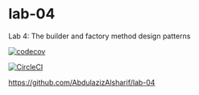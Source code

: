 # lab-04
Lab 4: The builder and factory method design patterns

[![codecov](https://codecov.io/gh/AbdulazizAlsharif/lab-04/branch/main/graph/badge.svg?token=09ZP9R24R4)](https://codecov.io/gh/AbdulazizAlsharif/lab-04)

[![CircleCI](https://dl.circleci.com/status-badge/img/gh/AbdulazizAlsharif/lab-04/tree/main.svg?style=svg)](https://dl.circleci.com/status-badge/redirect/gh/AbdulazizAlsharif/lab-04/tree/main)

https://github.com/AbdulazizAlsharif/lab-04